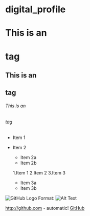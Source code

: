 # digital_profile
# This is an <h1> tag
## This is an <h2> tag
###### This is an <h6> tag
 
* Item 1
* Item 2
  * Item 2a
   * Item 2b
   
   1.Item 1
   2.Item 2
   3.Item 3
    * Item 3a
    * Item 3b
    
![GitHub Logo](/images/logo.png)
Format: ![Alt Text](url)

http://github.com - automatic!
[GitHub](http://github.com)
